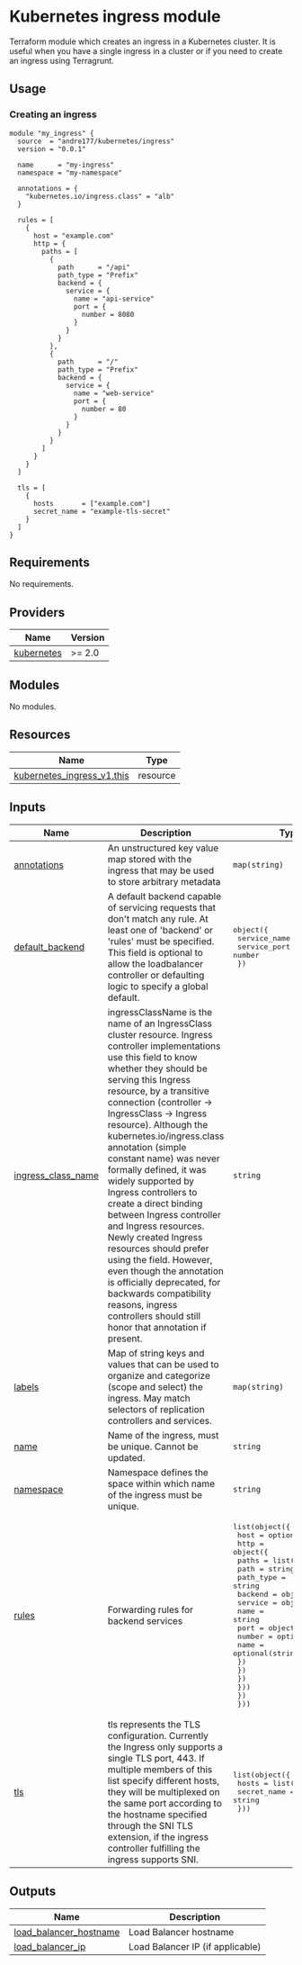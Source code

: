 # Kubernetes ingress module
Terraform module which creates an ingress in a Kubernetes cluster. It is useful when you have a single ingress in a cluster or if you need to create an ingress using Terragrunt.

## Usage

### Creating an ingress
```hcl
module "my_ingress" {
  source  = "andre177/kubernetes/ingress"
  version = "0.0.1"

  name      = "my-ingress"
  namespace = "my-namespace"

  annotations = {
    "kubernetes.io/ingress.class" = "alb"
  }

  rules = [
    {
      host = "example.com"
      http = {
        paths = [
          {
            path      = "/api"
            path_type = "Prefix"
            backend = {
              service = {
                name = "api-service"
                port = {
                  number = 8080
                }
              }
            }
          },
          {
            path      = "/"
            path_type = "Prefix"
            backend = {
              service = {
                name = "web-service"
                port = {
                  number = 80
                }
              }
            }
          }
        ]
      }
    }
  ]

  tls = [
    {
      hosts       = ["example.com"]
      secret_name = "example-tls-secret"
    }
  ]
}
```

## Requirements

No requirements.

## Providers

| Name | Version |
|------|---------|
| <a name="provider_kubernetes"></a> [kubernetes](#provider\_kubernetes) | >= 2.0 |

## Modules

No modules.

## Resources

| Name | Type |
|------|------|
| [kubernetes_ingress_v1.this](https://registry.terraform.io/providers/hashicorp/kubernetes/latest/docs/resources/ingress_v1) | resource |

## Inputs

| Name | Description | Type | Default | Required |
|------|-------------|------|---------|:--------:|
| <a name="input_annotations"></a> [annotations](#input\_annotations) | An unstructured key value map stored with the ingress that may be used to store arbitrary metadata | `map(string)` | `{}` | no |
| <a name="input_default_backend"></a> [default\_backend](#input\_default\_backend) | A default backend capable of servicing requests that don't match any rule. At least one of 'backend' or 'rules' must be specified. This field is optional to allow the loadbalancer controller or defaulting logic to specify a global default. | <pre>object({<br>    service_name = string<br>    service_port = number<br>  })</pre> | `null` | no |
| <a name="input_ingress_class_name"></a> [ingress\_class\_name](#input\_ingress\_class\_name) | ingressClassName is the name of an IngressClass cluster resource. Ingress controller implementations use this field to know whether they should be serving this Ingress resource, by a transitive connection (controller -> IngressClass -> Ingress resource). Although the kubernetes.io/ingress.class annotation (simple constant name) was never formally defined, it was widely supported by Ingress controllers to create a direct binding between Ingress controller and Ingress resources. Newly created Ingress resources should prefer using the field. However, even though the annotation is officially deprecated, for backwards compatibility reasons, ingress controllers should still honor that annotation if present. | `string` | `null` | no |
| <a name="input_labels"></a> [labels](#input\_labels) | Map of string keys and values that can be used to organize and categorize (scope and select) the ingress. May match selectors of replication controllers and services. | `map(string)` | `{}` | no |
| <a name="input_name"></a> [name](#input\_name) | Name of the ingress, must be unique. Cannot be updated. | `string` | n/a | yes |
| <a name="input_namespace"></a> [namespace](#input\_namespace) | Namespace defines the space within which name of the ingress must be unique. | `string` | `"default"` | no |
| <a name="input_rules"></a> [rules](#input\_rules) | Forwarding rules for backend services | <pre>list(object({<br>    host = optional(string)<br>    http = object({<br>      paths = list(object({<br>        path      = string<br>        path_type = string<br>        backend = object({<br>          service = object({<br>            name = string<br>            port = object({<br>              number = optional(number)<br>              name   = optional(string)<br>            })<br>          })<br>        })<br>      }))<br>    })<br>  }))</pre> | `[]` | no |
| <a name="input_tls"></a> [tls](#input\_tls) | tls represents the TLS configuration. Currently the Ingress only supports a single TLS port, 443. If multiple members of this list specify different hosts, they will be multiplexed on the same port according to the hostname specified through the SNI TLS extension, if the ingress controller fulfilling the ingress supports SNI. | <pre>list(object({<br>    hosts       = list(string)<br>    secret_name = string<br>  }))</pre> | `[]` | no |

## Outputs

| Name | Description |
|------|-------------|
| <a name="output_load_balancer_hostname"></a> [load\_balancer\_hostname](#output\_load\_balancer\_hostname) | Load Balancer hostname |
| <a name="output_load_balancer_ip"></a> [load\_balancer\_ip](#output\_load\_balancer\_ip) | Load Balancer IP (if applicable) |
